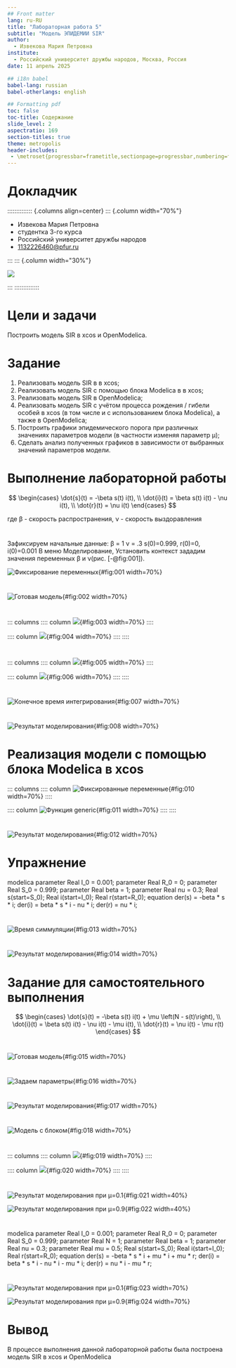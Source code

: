 ```yaml
---
## Front matter
lang: ru-RU
title: "Лабораторная работа 5"
subtitle: "Модель ЭПИДЕМИИ SIR"
author:
  - Извекова Мария Петровна
institute:
  - Российский университет дружбы народов, Москва, Россия
date: 11 апрель 2025

## i18n babel
babel-lang: russian
babel-otherlangs: english

## Formatting pdf
toc: false
toc-title: Содержание
slide_level: 2
aspectratio: 169
section-titles: true
theme: metropolis
header-includes:
 - \metroset{progressbar=frametitle,sectionpage=progressbar,numbering=fraction}
---
```


# Докладчик

:::::::::::::: {.columns align=center}
::: {.column width="70%"}

  * Извекова Мария Петровна
  * студентка 3-го курса
  * Российский университет дружбы народов
  * [1132226460@pfur.ru](mailto:1132226460@pfur.ru)

:::
::: {.column width="30%"}

![](./image/my_photo.jpg)

:::
::::::::::::::

# Цели и задачи

Построить модель SIR в xcos и OpenModelica.

# Задание

1. Реализовать модель SIR в в xcos;
2. Реализовать модель SIR с помощью блока Modelica в в xcos;
3. Реализовать модель SIR в OpenModelica;
4. Реализовать модель SIR с учётом процесса рождения / гибели особей в xcos (в том числе и с использованием блока Modelica), а также в OpenModelica;
5. Построить графики эпидемического порога при различных значениях параметров модели (в частности изменяя параметр μ);
6. Сделать анализ полученных графиков в зависимости от выбранных значений параметров модели.

# Выполнение лабораторной работы

$$
\begin{cases}
\dot{s}(t) = -\beta s(t) i(t), \\
\dot{i}(t) = \beta s(t) i(t) - \nu i(t), \\
\dot{r}(t) = \nu i(t)
\end{cases}
$$

где β - скорость распространения, ν - скорость выздоравления

#

Зафиксируем начальные данные: β = 1  ν = .3 s(0)=0.999, r(0)=0, i(0)=0.001
В меню Моделирование, Установить контекст зададим значения переменных β и ν(рис. [-@fig:001]).

![Фиксирование переменных](image/photo_1.png){#fig:001 width=70%}

#

![Готовая модель](image/photo_7.png){#fig:002 width=70%}


#

::: columns
:::: column
![](image/photo_3.png){#fig:003 width=70%}
::::

:::: column
![](image/photo_4.png){#fig:004 width=70%}
::::
::::

#

::: columns
:::: column
![](image/photo_5.png){#fig:005 width=70%}
::::

:::: column
![](image/photo_6.png){#fig:006 width=70%}
::::
::::

#

![Конечное время интегрирования](image/photo_2.png){#fig:007 width=70%}

#

![Результат моделирования](image/photo_8.png){#fig:008 width=70%}

# Реализация модели с помощью блока Modelica в xcos

::: columns
:::: column
![Фиксированные переменные](image/photo_10.png){#fig:010 width=70%}
::::

:::: column
![Функция generic](image/photo_11.png){#fig:011 width=70%}
::::
::::

#

![Результат моделирования](image/photo_8.png){#fig:012 width=70%}

# Упражнение

modelica parameter Real I_0 = 0.001; parameter Real R_0 = 0; parameter Real S_0 = 0.999; parameter Real beta = 1; parameter Real nu = 0.3; Real s(start=S_0); Real i(start=I_0); Real r(start=R_0); equation der(s) = -beta * s * i; der(i) = beta * s * i - nu * i; der(r) = nu * i; 

#

![Время симмуляции](image/21.png){#fig:013 width=70%}

#

![Результат моделирования](image/photo_13.png){#fig:014 width=70%}

# Задание для самостоятельного выполнения

$$
\begin{cases}
\dot{s}(t) = -\beta s(t) i(t) + \mu \left(N - s(t)\right), \\
\dot{i}(t) = \beta s(t) i(t) - \nu i(t) - \mu i(t), \\
\dot{r}(t) = \nu i(t) - \mu r(t)
\end{cases}
$$

#

![Готовая модель](image/14.png){#fig:015 width=70%}

#

![Задаем параметры](image/15.png){#fig:016 width=70%}

#

![Результат моделирования](image/16.png){#fig:017 width=70%}

#

![Модель с блоком](image/18.png){#fig:018 width=70%}

#

::: columns
:::: column
![](image/19.png){#fig:019 width=70%}
::::

:::: column
![](image/20.png){#fig:020 width=70%}
::::
::::

#

![Результат моделирования при μ=0.1](image/16.png){#fig:021 width=40%}

![Результат моделирования при μ=0.9](image/17.png){#fig:022 width=40%}

#

modelica parameter
Real I_0 = 0.001; 
parameter Real R_0 = 0;
parameter Real S_0 = 0.999;
parameter Real N = 1; 
parameter Real beta = 1;
parameter Real nu = 0.3;
parameter Real mu = 0.5;
Real s(start=S_0);
Real i(start=I_0);
Real r(start=R_0);
equation der(s) = -beta * s * i + mu * i + mu * r;
der(i) = beta * s * i - nu * i - mu * i;
der(r) = nu * i - mu * r; 

#

![Результат моделирования при μ=0.1](image/22.png){#fig:023 width=70%}

![Результат моделирования при μ=0.9](image/23.png){#fig:024 width=70%}

# Вывод

В процессе выполнения данной лабораторной работы была построена модель SIR в xcos и OpenModelica

